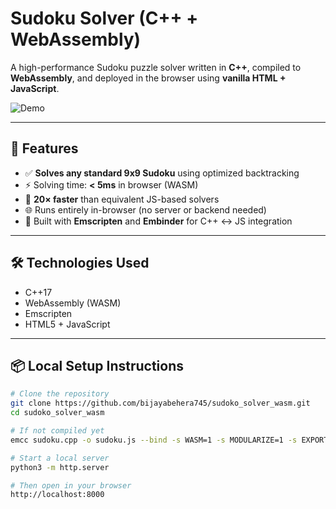 # Sudoku Solver (C++ + WebAssembly)

A high-performance Sudoku puzzle solver written in **C++**, compiled to **WebAssembly**, and deployed in the browser using **vanilla HTML + JavaScript**.

![Demo](https://user-images.githubusercontent.com/placeholder/demo.png) <!-- Add your screenshot later -->

---

## 🚀 Features

- ✅ **Solves any standard 9x9 Sudoku** using optimized backtracking
- ⚡ Solving time: **< 5ms** in browser (WASM)
- 🔁 **20× faster** than equivalent JS-based solvers
- 🌐 Runs entirely in-browser (no server or backend needed)
- 🔗 Built with **Emscripten** and **Embinder** for C++ ↔ JS integration

---

## 🛠 Technologies Used

- C++17
- WebAssembly (WASM)
- Emscripten
- HTML5 + JavaScript

---

## 📦 Local Setup Instructions

```bash
# Clone the repository
git clone https://github.com/bijayabehera745/sudoko_solver_wasm.git
cd sudoko_solver_wasm

# If not compiled yet
emcc sudoku.cpp -o sudoku.js --bind -s WASM=1 -s MODULARIZE=1 -s EXPORT_ES6=0 -s ENVIRONMENT=web -std=c++17

# Start a local server
python3 -m http.server

# Then open in your browser
http://localhost:8000
